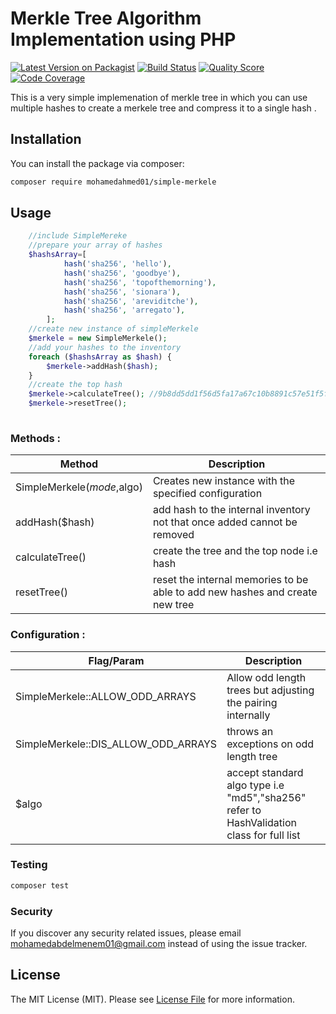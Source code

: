 # Merkle Tree Algorithm Implementation using PHP

[![Latest Version on Packagist](https://img.shields.io/packagist/v/mohamedahmed01/simple-merkele.svg?style=flat-square)](https://packagist.org/packages/mohamedahmed01/simple-merkele#v1.0.0beta1)
[![Build Status](https://travis-ci.com/mohamedahmed01/simple-merkele.svg?branch=main)](https://travis-ci.com/mohamedahmed01/simple-merkele)
[![Quality Score](https://img.shields.io/scrutinizer/g/mohamedahmed01/simple-merkele.svg?style=flat-square)](https://scrutinizer-ci.com/g/mohamedahmed01/simple-merkele)
[![Code Coverage](https://scrutinizer-ci.com/g/mohamedahmed01/simple-merkele/badges/coverage.png?b=main)](https://scrutinizer-ci.com/g/mohamedahmed01/simple-merkele/?branch=main)

This is a very simple implemenation of merkle tree in which you can use multiple hashes
to create a merkele tree and compress it to a single hash .

## Installation

You can install the package via composer:

```bash
composer require mohamedahmed01/simple-merkele
```

## Usage

``` php
    //include SimpleMereke
    //prepare your array of hashes
    $hashsArray=[
            hash('sha256', 'hello'),
            hash('sha256', 'goodbye'),
            hash('sha256', 'topofthemorning'),
            hash('sha256', 'sionara'),
            hash('sha256', 'areviditche'),
            hash('sha256', 'arregato'),
        ];
    //create new instance of simpleMerkele
    $merkele = new SimpleMerkele();
    //add your hashes to the inventory
    foreach ($hashsArray as $hash) {
        $merkele->addHash($hash);
    }
    //create the top hash
    $merkele->calculateTree(); //9b8dd5dd1f56d5fa17a67c10b8891c57e51f5fd36fe3a2d7e290d605840332d8
    $merkele->resetTree();
        
```

### Methods :

| Method | Description |
| --- | --- |
| SimpleMerkele($mode,$algo) | Creates new instance with the specified configuration |
| addHash($hash) | add hash to the internal inventory not that once added cannot be removed |
| calculateTree() | create the tree and the top node i.e hash |
| resetTree() | reset the internal memories to be able to add new hashes and create new tree |

### Configuration :

| Flag/Param | Description |
| --- | --- |
| SimpleMerkele::ALLOW_ODD_ARRAYS | Allow odd length trees but adjusting the pairing internally |
| SimpleMerkele::DIS_ALLOW_ODD_ARRAYS | throws an exceptions on odd length tree |
| $algo | accept standard algo type i.e "md5","sha256" refer to HashValidation class for full list |

### Testing

``` bash
composer test
```

### Security

If you discover any security related issues, please email mohamedabdelmenem01@gmail.com instead of using the issue tracker.


## License

The MIT License (MIT). Please see [License File](LICENSE.md) for more information.

